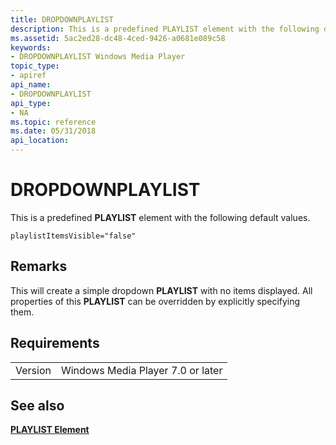 ```yaml
---
title: DROPDOWNPLAYLIST
description: This is a predefined PLAYLIST element with the following default values.
ms.assetid: 5ac2ed28-dc48-4ced-9426-a0681e089c58
keywords:
- DROPDOWNPLAYLIST Windows Media Player
topic_type:
- apiref
api_name:
- DROPDOWNPLAYLIST
api_type:
- NA
ms.topic: reference
ms.date: 05/31/2018
api_location: 
---
```


# DROPDOWNPLAYLIST

This is a predefined **PLAYLIST** element with the following default values.

``` syntax
playlistItemsVisible="false"
```

## Remarks

This will create a simple dropdown **PLAYLIST** with no items displayed. All properties of this **PLAYLIST** can be overridden by explicitly specifying them.

## Requirements



|                    |                                              |
|--------------------|----------------------------------------------|
| Version<br/> | Windows Media Player 7.0 or later<br/> |



## See also

<dl> <dt>

[**PLAYLIST Element**](playlist-element.md)
</dt> </dl>

 

 





